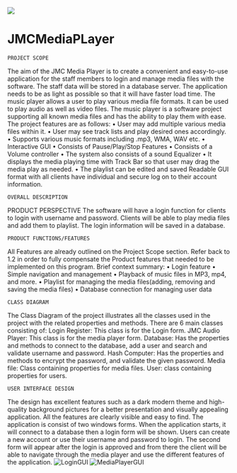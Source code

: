 ![](JMCMediaPLayer/hnet.com-image.ico) 
# JMCMediaPLayer 

	PROJECT SCOPE
The aim of the JMC Media Player is to create a convenient and easy-to-use application for the staff members to login and manage media files with the software. The staff data will be stored in a database server. The application needs to be as light as possible so that it will have faster load time.
The music player allows a user to play various media file formats. It can be used to play audio as well as video files. The music player is a software project supporting all known media files and has the ability to play them with ease.
The project features are as follows:
•	User may add multiple various media files within it.
•	User may see track lists and play desired ones accordingly.
•	Supports various music formats including .mp3, WMA, WAV etc.
•	Interactive GUI
•	Consists of Pause/Play/Stop Features
•	Consists of a Volume controller
•	The system also consists of a sound Equalizer
•	It displays the media playing time with Track Bar so that user may drag the media play as needed.
•	The playlist can be edited and saved
Readable GUI format with all clients have individual and secure log on to their account information.


	OVERALL DESCRIPTION

  PRODUCT PERSPECTIVE
The software will have a login function for clients to login with username and password. Clients will be able to play media files and add them to playlist. The login information will be saved in a database.

	PRODUCT FUNCTIONS/FEATURES
All Features are already outlined on the Project Scope section. Refer back to 1.2 in order to fully compensate the Product features that needed to be implemented on this program. Brief context summary:
•	Login feature
•	Simple navigation and management
•	Playback of music files in MP3, mp4, and more.
•	Playlist for managing the media files(adding, removing and saving the media files) 
•	Database connection for managing user data

	CLASS DIAGRAM
The Class Diagram of the project illustrates all the classes used in the project with the related properties and methods.
There are 6 main classes consisting of: 
Login Register: This class is for the Login form.
JMC Audio Player: This class is for the media player form.
Database: Has the properties and methods to connect to the database, add a user and search and validate username and password.
Hash Computer: Has the properties and methods to encrypt the password, and validate the given password.
Media file: Class containing properties for media files.
User: class containing properties for users.

	USER INTERFACE DESIGN
	

The design has excellent features such as a dark modern theme and high-quality background pictures for a better presentation and visually appealing application. All the features are clearly visible and easy to find.
The application is consist of two windows forms. When the application starts, it will connect to a database then a login form will be shown. Users can create a new account or use their username and password to login. The second form will appear after the login is approved and from there the client will be able to navigate through the media player and use the different features of the application.
![LoginGUI](https://user-images.githubusercontent.com/19610431/70666566-de215a80-1ca9-11ea-8896-e43fe31bf9b4.JPG)
![MediaPlayerGUI](https://user-images.githubusercontent.com/19610431/70666574-e083b480-1ca9-11ea-9def-2df01393533d.JPG)
